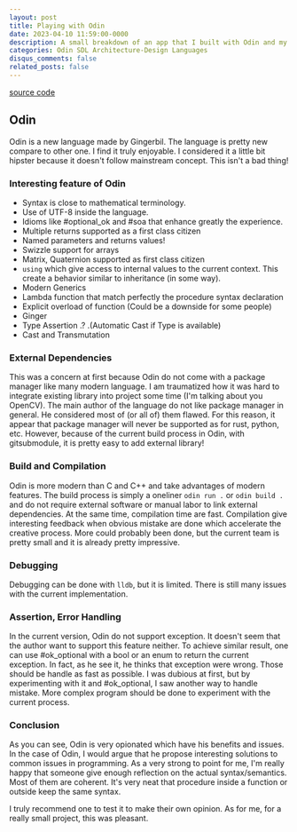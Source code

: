 ```yaml
---
layout: post
title: Playing with Odin
date: 2023-04-10 11:59:00-0000
description: A small breakdown of an app that I built with Odin and my half-baked opinion on the language
categories: Odin SDL Architecture-Design Languages
disqus_comments: false
related_posts: false
---
```


[source code](https://github.com/bolducke/exploration_odin-architecture/tree/master)

## Odin

Odin is a new language made by Gingerbil. The language is pretty new compare to other one. I find it truly enjoyable. I considered it a little bit hipster because it doesn't follow mainstream concept. This isn't a bad thing! 

### Interesting feature of Odin

- Syntax is close to mathematical terminology.
- Use of UTF-8 inside the language.
- Idioms like #optional_ok and #soa that enhance greatly the experience.
- Multiple returns supported as a first class citizen
- Named parameters and returns values!
- Swizzle support for arrays
- Matrix, Quaternion supported as first class citizen
- `using` which give access to internal values to the current context. This create a behavior similar to inheritance (in some way).
- Modern Generics
- Lambda function that match perfectly the procedure syntax declaration
- Explicit overload of function (Could be a downside for some people)
- Ginger
- Type Assertion .? .(Automatic Cast if Type is available)
- Cast and Transmutation


### External Dependencies

This was a concern at first because Odin do not come with a package manager like many modern language. I am traumatized how it was hard to integrate existing library into project some time (I'm talking about you OpenCV). The main author of the language do not like package manager in general. He considered most of (or all of) them flawed. For this reason, it appear that package manager will never be supported as for rust, python, etc. However, because of the current build process in Odin, with gitsubmodule, it is pretty easy to add external library!

### Build and Compilation

Odin is more modern than C and C++ and take advantages of modern features. The build process is simply a oneliner `odin run .` or `odin build .` and do not require external software or manual labor to link external dependencies. At the same time, compilation time are fast. Compilation give interesting feedback when obvious mistake are done which accelerate the creative process. More could probably been done, but the current team is pretty small and it is already pretty impressive.

### Debugging

Debugging can be done with `lldb`, but it is limited. There is still many issues with the current implementation. 

### Assertion, Error Handling

In the current version, Odin do not support exception. It doesn't seem that the author want to support this feature neither. To achieve similar result, one can use #ok_optional with a bool or an enum to return the current exception. 
In fact, as he see it, he thinks that exception were wrong. Those should be handle as fast as possible. I was dubious at first, but by experimenting with it and #ok_optional, I saw another way to handle mistake. More complex program should be done to experiment with the current process.

### Conclusion

As you can see, Odin is very opionated which have his benefits and issues. In the case of Odin, I would argue that he propose interesting solutions to common issues in programming. As a very strong to point for me, I'm really happy that someone give enough reflection on the actual syntax/semantics. Most of them are coherent. It's very neat that procedure inside a function or outside keep the same syntax.

I truly recommend one to test it to make their own opinion. As for me, for a really small project, this was pleasant.